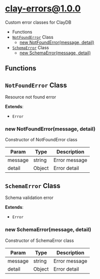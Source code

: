 # clay-errors@1.0.0

Custom error classes for ClayDB

+ Functions
+ [`NotFoundError`](#clay-errors-classes) Class
  + [new NotFoundError(message, detail)](#clay-errors-classes-not-found-error-constructor)
+ [`SchemaError`](#clay-errors-classes) Class
  + [new SchemaError(message, detail)](#clay-errors-classes-schema-error-constructor)

## Functions



<a class='md-heading-link' name="clay-errors-classes"></a>

## `NotFoundError` Class

Resource not found error

**Extends**: 

+ `Error`



<a class='md-heading-link' name="clay-errors-classes-not-found-error-constructor" ></a>

### new NotFoundError(message, detail)

Constructor of NotFoundError class

| Param | Type | Description |
| ----- | --- | -------- |
| message | string | Error message |
| detail | Object | Error detail |


<a class='md-heading-link' name="clay-errors-classes"></a>

## `SchemaError` Class

Schema validation error

**Extends**: 

+ `Error`



<a class='md-heading-link' name="clay-errors-classes-schema-error-constructor" ></a>

### new SchemaError(message, detail)

Constructor of SchemaError class

| Param | Type | Description |
| ----- | --- | -------- |
| message | string | Error message |
| detail | Object | Error detail |




